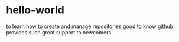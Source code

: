 # hello-world
to learn how to create and manage repositories
good to know github provides such great support to newcomers.
